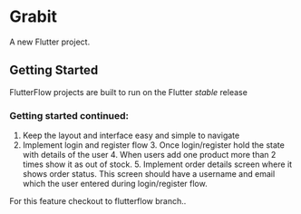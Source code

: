 # Grabit

A new Flutter project.

## Getting Started

FlutterFlow projects are built to run on the Flutter _stable_ release

### Getting started continued:

1. Keep the layout and  interface easy and simple to navigate
 2. Implement login and register flow
    3. Once login/register hold the state with details of the user
    4. When users add one product more than 2 times show it as out of stock.
    5. Implement order details screen where it shows order status.
This screen should have a username and email which the user entered during login/register flow.

For this feature checkout to flutterflow branch..

